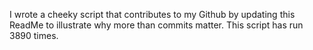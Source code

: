 I wrote a cheeky script that contributes to my Github by updating this ReadMe to illustrate why more than commits matter. This script has run 3890 times.